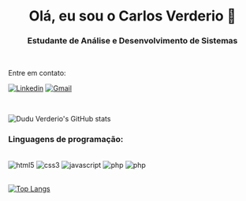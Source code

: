 <h1 align="center"> Olá, eu sou o Carlos Verderio 👋 </h1>
<h3 align="center"> Estudante de Análise e Desenvolvimento de Sistemas </h3>

<br>

Entre em contato:

[![Linkedin](https://img.shields.io/badge/LinkedIn-0077B5?style=for-the-badge&logo=linkedin&logoColor=white)](https://linkedin.com/in/duduverderio)
[![Gmail](https://img.shields.io/badge/Gmail-D14836?style=for-the-badge&logo=gmail&logoColor=white)](mailto:carlosbverderio@gmail.com)

<br>

![Dudu Verderio's GitHub stats](https://github-readme-stats.vercel.app/api?username=duduverderio&show_icons=true&theme=dracula)

### Linguagens de programação:

<div style="display: inline_block"><br>
    <img alt="html5" src="https://img.shields.io/badge/HTML5-E34F26?style=for-the-badge&logo=html5&logoColor=white">
    <img alt="css3" src="https://img.shields.io/badge/CSS3-1572B6?style=for-the-badge&logo=css3&logoColor=white">
    <img alt="javascript" src="https://img.shields.io/badge/JavaScript-F7DF1E?style=for-the-badge&logo=javascript&logoColor=black">
    <img alt="php" src="https://img.shields.io/badge/PHP-777BB4?style=for-the-badge&logo=php&logoColor=white">
    <img alt="php" src="https://img.shields.io/badge/Bootstrap-563D7C?style=for-the-badge&logo=bootstrap&logoColor=white">
</div>
<br>

[![Top Langs](https://github-readme-stats.vercel.app/api/top-langs/?username=duduverderio&layout=donut)](https://github.com/anuraghazra/github-readme-stats)
